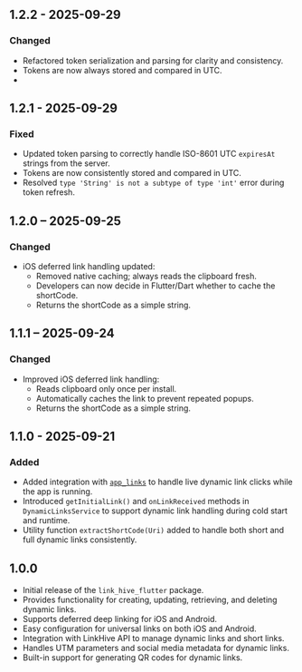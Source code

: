 ## 1.2.2 - 2025-09-29
### Changed
- Refactored token serialization and parsing for clarity and consistency.
- Tokens are now always stored and compared in UTC.
- 
## 1.2.1 - 2025-09-29
### Fixed
- Updated token parsing to correctly handle ISO-8601 UTC `expiresAt` strings from the server.
- Tokens are now consistently stored and compared in UTC.
- Resolved `type 'String' is not a subtype of type 'int'` error during token refresh.

## 1.2.0 – 2025-09-25
### Changed
- iOS deferred link handling updated:
  - Removed native caching; always reads the clipboard fresh.
  - Developers can now decide in Flutter/Dart whether to cache the shortCode.
  - Returns the shortCode as a simple string.
  
## 1.1.1 – 2025-09-24
### Changed
- Improved iOS deferred link handling:
    - Reads clipboard only once per install.
    - Automatically caches the link to prevent repeated popups.
    - Returns the shortCode as a simple string.
## 1.1.0 - 2025-09-21
### Added
- Added integration with [`app_links`](https://pub.dev/packages/app_links) to handle live dynamic link clicks while the app is running.
- Introduced `getInitialLink()` and `onLinkReceived` methods in `DynamicLinksService` to support dynamic link handling during cold start and runtime.
- Utility function `extractShortCode(Uri)` added to handle both short and full dynamic links consistently.

## 1.0.0
- Initial release of the `link_hive_flutter` package.
- Provides functionality for creating, updating, retrieving, and deleting dynamic links.
- Supports deferred deep linking for iOS and Android.
- Easy configuration for universal links on both iOS and Android.
- Integration with LinkHive API to manage dynamic links and short links.
- Handles UTM parameters and social media metadata for dynamic links.
- Built-in support for generating QR codes for dynamic links.
